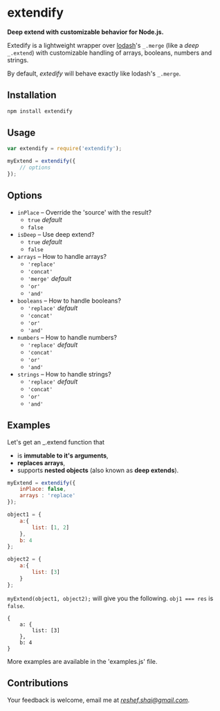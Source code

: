# extendify

**Deep extend with customizable behavior for Node.js.**

Extedify is a lightweight wrapper over [lodash](http://lodash.com)'s `_.merge` (like a *deep* `_.extend`) with customizable handling of arrays, booleans, numbers and strings.

By default, *extedify* will behave exactly like lodash's `_.merge`.


## Installation

```javascript
npm install extendify
```

## Usage

```javascript
var extendify = require('extendify');

myExtend = extendify({
    // options
});
```


## Options

- `inPlace` – Override the 'source' with the result?
    - `true` *default*
    - `false`
- `isDeep` – Use deep extend?
    - `true` *default*
    - `false`
- `arrays` – How to handle arrays?
    - `'replace'`
    - `'concat'`
    - `'merge'` *default*
    - `'or'`
    - `'and'`
- `booleans` – How to handle booleans?
    - `'replace'` *default*
    - `'concat'`
    - `'or'`
    - `'and'`
- `numbers` – How to handle numbers?
    - `'replace'` *default*
    - `'concat'`
    - `'or'`
    - `'and'`
- `strings` – How to handle strings?
    - `'replace'` *default*
    - `'concat'`
    - `'or'`
    - `'and'`


## Examples

Let's get an _.extend function that
- is **immutable to it's arguments**,
- **replaces arrays**,
- supports **nested objects** (also known as **deep extends**).

```javascript
myExtend = extendify({
    inPlace: false,
    arrays : 'replace'
});

object1 = {
    a:{
        list: [1, 2]
    },
    b: 4
};

object2 = {
    a:{
        list: [3]
    }
};
```

`myExtend(object1, object2);` will give you the following. `obj1 === res` is `false`.

```
{
    a: {
        list: [3]
    },
    b: 4
}
```

More examples are available in the 'examples.js' file.


## Contributions

Your feedback is welcome, email me at [_reshef.shai@gmail.com_](mailto:reshef.shai@gmail.com).
